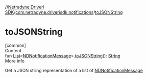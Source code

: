 //[Netradyne Driveri SDK](../index.md)/[com.netradyne.driverisdk.notifications](index.md)/[toJSONString](to-j-s-o-n-string.md)



# toJSONString  
[common]  
Content  
fun [List](https://kotlinlang.org/api/latest/jvm/stdlib/kotlin.collections/-list/index.html)<[NDNotificationMessage](-n-d-notification-message/index.md)>.[toJSONString](to-j-s-o-n-string.md)(): [String](https://kotlinlang.org/api/latest/jvm/stdlib/kotlin/-string/index.html)  
More info  


Get a JSON string representation of a list of [NDNotificationMessage](-n-d-notification-message/index.md)

  



